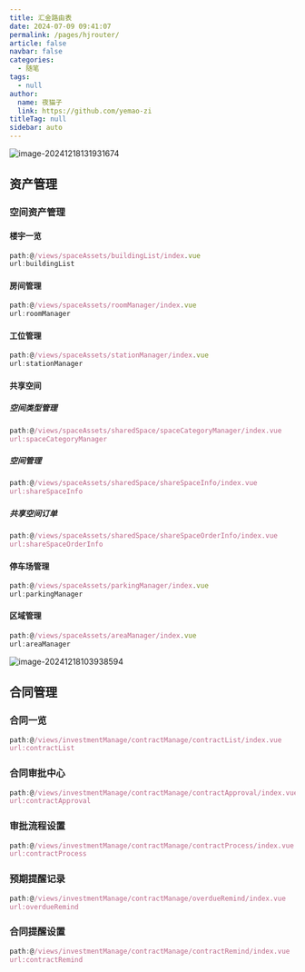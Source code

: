 ```yaml
---
title: 汇金路由表
date: 2024-07-09 09:41:07
permalink: /pages/hjrouter/
article: false
navbar: false
categories: 
  - 随笔
tags: 
  - null
author: 
  name: 夜猫子
  link: https://github.com/yemao-zi
titleTag: null
sidebar: auto
---
```


![image-20241218131931674](https://s2.loli.net/2024/12/18/bih5rPmMaVG8NKS.png)

## 资产管理

### 空间资产管理

#### 楼宇一览

```js
path:@/views/spaceAssets/buildingList/index.vue
url:buildingList
```

#### 房间管理

```js
path:@/views/spaceAssets/roomManager/index.vue
url:roomManager
```

#### 工位管理

```js
path:@/views/spaceAssets/stationManager/index.vue
url:stationManager
```

#### 共享空间

##### 空间类型管理

```js
path:@/views/spaceAssets/sharedSpace/spaceCategoryManager/index.vue
url:spaceCategoryManager
```

##### 空间管理

```js
path:@/views/spaceAssets/sharedSpace/shareSpaceInfo/index.vue
url:shareSpaceInfo
```

##### 共享空间订单

```js
path:@/views/spaceAssets/sharedSpace/shareSpaceOrderInfo/index.vue
url:shareSpaceOrderInfo
```

#### 停车场管理
```js
path:@/views/spaceAssets/parkingManager/index.vue
url:parkingManager
```


#### 区域管理
```js
path:@/views/spaceAssets/areaManager/index.vue
url:areaManager
```


![image-20241218103938594](https://s2.loli.net/2024/12/18/WKyzf3Rp2cE7XZk.png)

## 合同管理

### 合同一览

```js
path:@/views/investmentManage/contractManage/contractList/index.vue
url:contractList
```

### 合同审批中心

```js
path:@/views/investmentManage/contractManage/contractApproval/index.vue
url:contractApproval
```

### 审批流程设置

```js
path:@/views/investmentManage/contractManage/contractProcess/index.vue
url:contractProcess
```

### 预期提醒记录

```js
path:@/views/investmentManage/contractManage/overdueRemind/index.vue
url:overdueRemind
```

### 合同提醒设置

```js
path:@/views/investmentManage/contractManage/contractRemind/index.vue
url:contractRemind
```


